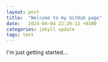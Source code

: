 ```yaml
---
layout: post
title:  "Welcome to my GitHub page"
date:   2024-04-04 22:26:12 +0100
categories: jekyll update
tags: test
---
```


I'm just getting started...
